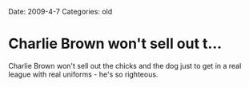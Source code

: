 Date: 2009-4-7
Categories: old

# Charlie Brown won't sell out t...

Charlie Brown won't sell out the chicks and the dog just to get in a real league with real uniforms - he's so righteous.
